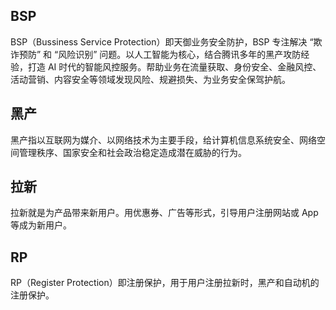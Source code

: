 ## BSP 
BSP（Bussiness Service Protection）即天御业务安全防护，BSP 专注解决 “欺诈预防” 和 “风险识别” 问题。以人工智能为核心，结合腾讯多年的黑产攻防经验，打造 AI 时代的智能风控服务。帮助业务在流量获取、身份安全、金融风控、活动营销、内容安全等领域发现风险、规避损失、为业务安全保驾护航。

## 黑产
黑产指以互联网为媒介、以网络技术为主要手段，给计算机信息系统安全、网络空间管理秩序、国家安全和社会政治稳定造成潜在威胁的行为。

## 拉新
拉新就是为产品带来新用户。用优惠券、广告等形式，引导用户注册网站或 App 等成为新用户。

## RP
RP（Register Protection）即注册保护，用于用户注册拉新时，黑产和自动机的注册保护。



